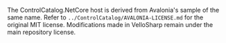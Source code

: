The ControlCatalog.NetCore host is derived from Avalonia's sample of the same
name. Refer to `../ControlCatalog/AVALONIA-LICENSE.md` for the original MIT
license. Modifications made in VelloSharp remain under the main repository
license.
